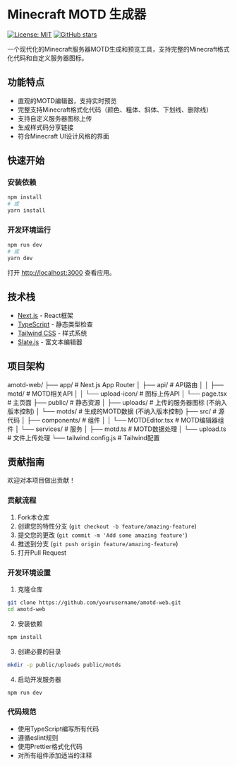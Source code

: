 # Minecraft MOTD 生成器

[![License: MIT](https://img.shields.io/badge/License-MIT-yellow.svg)](https://opensource.org/licenses/MIT)
[![GitHub stars](https://img.shields.io/github/stars/yourusername/amotd-web?style=social)](https://github.com/yourusername/amotd-web/stargazers)

一个现代化的Minecraft服务器MOTD生成和预览工具，支持完整的Minecraft格式化代码和自定义服务器图标。

## 功能特点

- 直观的MOTD编辑器，支持实时预览
- 完整支持Minecraft格式化代码（颜色、粗体、斜体、下划线、删除线）
- 支持自定义服务器图标上传
- 生成样式码分享链接
- 符合Minecraft UI设计风格的界面

## 快速开始

### 安装依赖

```bash
npm install
# 或
yarn install
```

### 开发环境运行

```bash
npm run dev
# 或
yarn dev
```

打开 [http://localhost:3000](http://localhost:3000) 查看应用。

## 技术栈

- [Next.js](https://nextjs.org/) - React框架
- [TypeScript](https://www.typescriptlang.org/) - 静态类型检查
- [Tailwind CSS](https://tailwindcss.com/) - 样式系统
- [Slate.js](https://www.slatejs.org/) - 富文本编辑器

## 项目架构

amotd-web/
├── app/ # Next.js App Router
│ ├── api/ # API路由
│ │ ├── motd/ # MOTD相关API
│ │ └── upload-icon/ # 图标上传API
│ └── page.tsx # 主页面
├── public/ # 静态资源
│ ├── uploads/ # 上传的服务器图标 (不纳入版本控制)
│ └── motds/ # 生成的MOTD数据 (不纳入版本控制)
├── src/ # 源代码
│ ├── components/ # 组件
│ │ └── MOTDEditor.tsx # MOTD编辑器组件
│ └── services/ # 服务
│ ├── motd.ts # MOTD数据处理
│ └── upload.ts # 文件上传处理
└── tailwind.config.js # Tailwind配置

## 贡献指南

欢迎对本项目做出贡献！

### 贡献流程

1. Fork本仓库
2. 创建您的特性分支 (`git checkout -b feature/amazing-feature`)
3. 提交您的更改 (`git commit -m 'Add some amazing feature'`)
4. 推送到分支 (`git push origin feature/amazing-feature`)
5. 打开Pull Request

### 开发环境设置

1. 克隆仓库
```bash
git clone https://github.com/yourusername/amotd-web.git
cd amotd-web
```

2. 安装依赖
```bash
npm install
```

3. 创建必要的目录
```bash
mkdir -p public/uploads public/motds
```

4. 启动开发服务器
```bash
npm run dev
```

### 代码规范

- 使用TypeScript编写所有代码
- 遵循eslint规则
- 使用Prettier格式化代码
- 对所有组件添加适当的注释